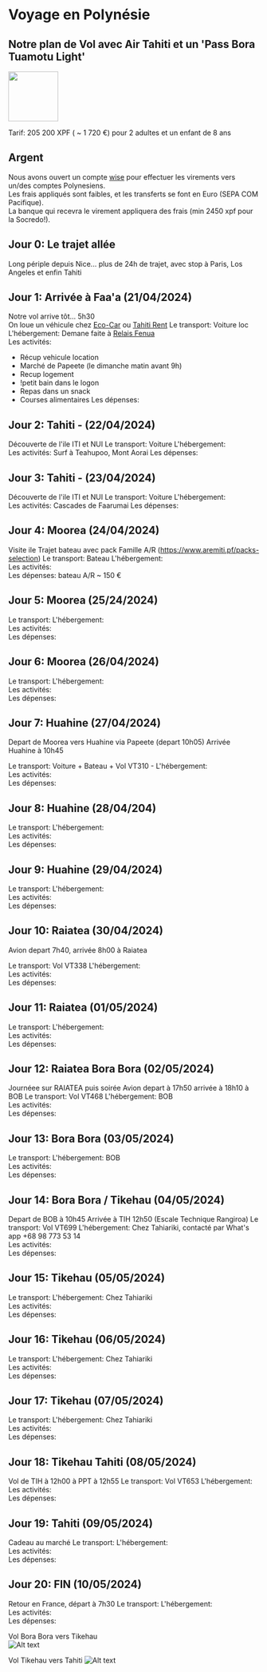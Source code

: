 # Voyage en Polynésie

## Notre plan de Vol avec Air Tahiti et un 'Pass Bora Tuamotu Light'

<img src="Validated_PDV.png" width="100" height="100">   

Tarif: 205 200 XPF ( ~ 1 720 €) pour 2 adultes et un enfant de 8 ans

## Argent

Nous avons ouvert un compte [wise](https://www.wise.com) pour effectuer les virements vers un/des comptes Polynesiens.   
Les frais appliqués sont faibles, et les transferts se font en Euro (SEPA COM Pacifique).   
La banque qui recevra le virement appliquera des frais (min 2450 xpf pour la Socredo!).   

## Jour 0: Le trajet allée

Long périple depuis Nice... plus de 24h de trajet, avec stop à Paris, Los Angeles et enfin Tahiti

## Jour 1: Arrivée à Faa'a (21/04/2024)

Notre vol arrive tôt... 5h30   
On loue un véhicule chez [Eco-Car](https://www.ecocar-tahiti.com/)   ou [Tahiti Rent](https://www.tahiti-rent.com)
Le transport: Voiture loc
L'hébergement: Demane faite à [Relais Fenua](www.relaisfenua.com)  
Les activités: 
 * Récup vehicule location 
 * Marché de Papeete (le dimanche matin avant 9h)
 * Recup logement
 * !petit bain dans le logon 
 * Repas dans un snack
 * Courses alimentaires
Les dépenses:   

## Jour 2: Tahiti - (22/04/2024)

Découverte de l'ile ITI et NUI
Le transport: Voiture 
L'hébergement:   
Les activités: Surf à Teahupoo, Mont Aorai
Les dépenses:   

## Jour 3: Tahiti - (23/04/2024)

Découverte de l'ile ITI et NUI
Le transport: Voiture 
L'hébergement:   
Les activités:   Cascades de Faarumai
Les dépenses:   

## Jour 4: Moorea (24/04/2024)

Visite ile
Trajet bateau avec pack Famille A/R (https://www.aremiti.pf/packs-selection)
Le transport: Bateau 
L'hébergement:   
Les activités:   
Les dépenses:   bateau A/R ~ 150 €

## Jour 5: Moorea (25/24/2024)
Le transport: 
L'hébergement:   
Les activités:   
Les dépenses:   

## Jour 6: Moorea (26/04/2024)

Le transport: 
L'hébergement:   
Les activités:   
Les dépenses:   

## Jour 7: Huahine (27/04/2024)

Depart de Moorea vers Huahine via Papeete (depart 10h05)
Arrivée Huahine à 10h45

Le transport:  Voiture + Bateau + Vol VT310 - 
L'hébergement:   
Les activités:   
Les dépenses:   

## Jour 8: Huahine (28/04/204)

Le transport: 
L'hébergement:   
Les activités:   
Les dépenses:   

## Jour 9: Huahine (29/04/2024)

Le transport: 
L'hébergement:   
Les activités:   
Les dépenses:   

## Jour 10: Raiatea (30/04/2024)

Avion depart 7h40, arrivée 8h00 à Raiatea

Le transport: Vol VT338
L'hébergement:   
Les activités:   
Les dépenses:   

## Jour 11: Raiatea (01/05/2024)

Le transport: 
L'hébergement:   
Les activités:   
Les dépenses:   

## Jour 12: Raiatea Bora Bora (02/05/2024)

Journéee sur RAIATEA puis soirée 
Avion depart à 17h50 arrivée à 18h10 à BOB
Le transport:  Vol VT468
L'hébergement: BOB   
Les activités:   
Les dépenses:   

## Jour 13: Bora Bora (03/05/2024)

Le transport: 
L'hébergement: BOB   
Les activités:   
Les dépenses:   

## Jour 14: Bora Bora / Tikehau (04/05/2024)

Depart de BOB à 10h45 Arrivée à TIH 12h50 (Escale Technique Rangiroa)
Le transport: Vol VT699
L'hébergement: Chez Tahiariki, contacté par What's app +68 98 773 53 14   
Les activités:   
Les dépenses:   

## Jour 15: Tikehau (05/05/2024)
Le transport: 
L'hébergement: Chez Tahiariki   
Les activités:   
Les dépenses:   

## Jour 16: Tikehau (06/05/2024)
Le transport: 
L'hébergement: Chez Tahiariki   
Les activités:   
Les dépenses:   

## Jour 17: Tikehau (07/05/2024)

Le transport: 
L'hébergement: Chez Tahiariki   
Les activités:   
Les dépenses:   

## Jour 18: Tikehau Tahiti (08/05/2024)

Vol de TIH à 12h00 à PPT à 12h55
Le transport: Vol VT653
L'hébergement:   
Les activités:   
Les dépenses:   

## Jour 19: Tahiti (09/05/2024)

Cadeau au marché
Le transport: 
L'hébergement:   
Les activités:   
Les dépenses:   

## Jour 20: FIN (10/05/2024)

Retour en France, départ à 7h30
Le transport: 
L'hébergement:   
Les activités:   
Les dépenses:   

Vol Bora Bora vers Tikehau   
![Alt text](BOB-TIH.png)

Vol Tikehau vers Tahiti
![Alt text](TIH-PPT.png)